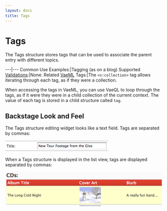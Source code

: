 ```yaml
---
layout: docs
title: Tags
---
```


# Tags

The Tags structure stores tags that can be used to associate the parent
entry with different topics.

---|---
Common Use Examples:|Tagging (as on a blog)
Supported [Validations](#validations):|None.
Related [VaeML](#vaeml) Tags:|The `<v:collection>` tag allows iterating through each tag, as if they were a collection.

When accessing the tags in VaeML, you can use VaeQL to loop through the
tags, as if it were they were in a child collection of the current
context. The value of each tag is stored in a child structure called
`tag`.

## Backstage Look and Feel

The Tags structure editing widget looks like a text field. Tags are
separated by commas:

![](/images/screenshots/content_management/text_structure.png)

When a Tags structure is displayed in the list view, tags are displayed
separated by commas:

![](/images/screenshots/content_management/text_structure_listview.png)

